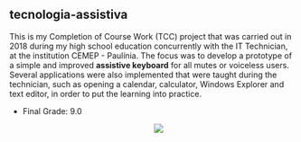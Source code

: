 ## tecnologia-assistiva

This is my Completion of Course Work (TCC) project that was carried out in 2018 during my high school education concurrently with the IT Technician, at the institution CEMEP - Paulínia.
The focus was to develop a prototype of a simple and improved **assistive keyboard** for all mutes or voiceless users. Several applications were also implemented that were taught during the technician, such as opening a calendar, calculator, Windows Explorer and text editor, in order to put the learning into practice.
- Final Grade: 9.0

  <p align="center">
    <img src="https://github.com/rharcosta/tecnologia-assistiva/blob/main/Imagens/TecladoAssistivo.png" />
  </p>
